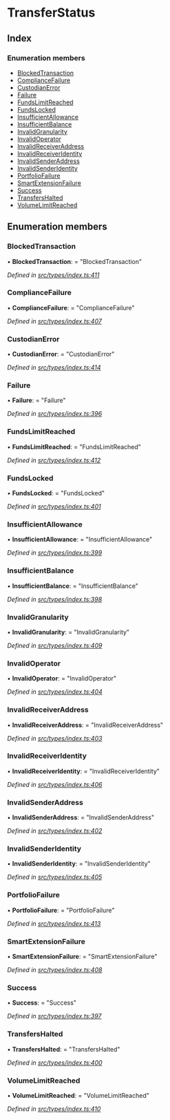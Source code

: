 # TransferStatus

## Index

### Enumeration members

* [BlockedTransaction](transferstatus.md#blockedtransaction)
* [ComplianceFailure](transferstatus.md#compliancefailure)
* [CustodianError](transferstatus.md#custodianerror)
* [Failure](transferstatus.md#failure)
* [FundsLimitReached](transferstatus.md#fundslimitreached)
* [FundsLocked](transferstatus.md#fundslocked)
* [InsufficientAllowance](transferstatus.md#insufficientallowance)
* [InsufficientBalance](transferstatus.md#insufficientbalance)
* [InvalidGranularity](transferstatus.md#invalidgranularity)
* [InvalidOperator](transferstatus.md#invalidoperator)
* [InvalidReceiverAddress](transferstatus.md#invalidreceiveraddress)
* [InvalidReceiverIdentity](transferstatus.md#invalidreceiveridentity)
* [InvalidSenderAddress](transferstatus.md#invalidsenderaddress)
* [InvalidSenderIdentity](transferstatus.md#invalidsenderidentity)
* [PortfolioFailure](transferstatus.md#portfoliofailure)
* [SmartExtensionFailure](transferstatus.md#smartextensionfailure)
* [Success](transferstatus.md#success)
* [TransfersHalted](transferstatus.md#transfershalted)
* [VolumeLimitReached](transferstatus.md#volumelimitreached)

## Enumeration members

### BlockedTransaction

• **BlockedTransaction**: = "BlockedTransaction"

_Defined in_ [_src/types/index.ts:411_](https://github.com/PolymathNetwork/polymesh-sdk/blob/5b409784/src/types/index.ts#L411)

### ComplianceFailure

• **ComplianceFailure**: = "ComplianceFailure"

_Defined in_ [_src/types/index.ts:407_](https://github.com/PolymathNetwork/polymesh-sdk/blob/5b409784/src/types/index.ts#L407)

### CustodianError

• **CustodianError**: = "CustodianError"

_Defined in_ [_src/types/index.ts:414_](https://github.com/PolymathNetwork/polymesh-sdk/blob/5b409784/src/types/index.ts#L414)

### Failure

• **Failure**: = "Failure"

_Defined in_ [_src/types/index.ts:396_](https://github.com/PolymathNetwork/polymesh-sdk/blob/5b409784/src/types/index.ts#L396)

### FundsLimitReached

• **FundsLimitReached**: = "FundsLimitReached"

_Defined in_ [_src/types/index.ts:412_](https://github.com/PolymathNetwork/polymesh-sdk/blob/5b409784/src/types/index.ts#L412)

### FundsLocked

• **FundsLocked**: = "FundsLocked"

_Defined in_ [_src/types/index.ts:401_](https://github.com/PolymathNetwork/polymesh-sdk/blob/5b409784/src/types/index.ts#L401)

### InsufficientAllowance

• **InsufficientAllowance**: = "InsufficientAllowance"

_Defined in_ [_src/types/index.ts:399_](https://github.com/PolymathNetwork/polymesh-sdk/blob/5b409784/src/types/index.ts#L399)

### InsufficientBalance

• **InsufficientBalance**: = "InsufficientBalance"

_Defined in_ [_src/types/index.ts:398_](https://github.com/PolymathNetwork/polymesh-sdk/blob/5b409784/src/types/index.ts#L398)

### InvalidGranularity

• **InvalidGranularity**: = "InvalidGranularity"

_Defined in_ [_src/types/index.ts:409_](https://github.com/PolymathNetwork/polymesh-sdk/blob/5b409784/src/types/index.ts#L409)

### InvalidOperator

• **InvalidOperator**: = "InvalidOperator"

_Defined in_ [_src/types/index.ts:404_](https://github.com/PolymathNetwork/polymesh-sdk/blob/5b409784/src/types/index.ts#L404)

### InvalidReceiverAddress

• **InvalidReceiverAddress**: = "InvalidReceiverAddress"

_Defined in_ [_src/types/index.ts:403_](https://github.com/PolymathNetwork/polymesh-sdk/blob/5b409784/src/types/index.ts#L403)

### InvalidReceiverIdentity

• **InvalidReceiverIdentity**: = "InvalidReceiverIdentity"

_Defined in_ [_src/types/index.ts:406_](https://github.com/PolymathNetwork/polymesh-sdk/blob/5b409784/src/types/index.ts#L406)

### InvalidSenderAddress

• **InvalidSenderAddress**: = "InvalidSenderAddress"

_Defined in_ [_src/types/index.ts:402_](https://github.com/PolymathNetwork/polymesh-sdk/blob/5b409784/src/types/index.ts#L402)

### InvalidSenderIdentity

• **InvalidSenderIdentity**: = "InvalidSenderIdentity"

_Defined in_ [_src/types/index.ts:405_](https://github.com/PolymathNetwork/polymesh-sdk/blob/5b409784/src/types/index.ts#L405)

### PortfolioFailure

• **PortfolioFailure**: = "PortfolioFailure"

_Defined in_ [_src/types/index.ts:413_](https://github.com/PolymathNetwork/polymesh-sdk/blob/5b409784/src/types/index.ts#L413)

### SmartExtensionFailure

• **SmartExtensionFailure**: = "SmartExtensionFailure"

_Defined in_ [_src/types/index.ts:408_](https://github.com/PolymathNetwork/polymesh-sdk/blob/5b409784/src/types/index.ts#L408)

### Success

• **Success**: = "Success"

_Defined in_ [_src/types/index.ts:397_](https://github.com/PolymathNetwork/polymesh-sdk/blob/5b409784/src/types/index.ts#L397)

### TransfersHalted

• **TransfersHalted**: = "TransfersHalted"

_Defined in_ [_src/types/index.ts:400_](https://github.com/PolymathNetwork/polymesh-sdk/blob/5b409784/src/types/index.ts#L400)

### VolumeLimitReached

• **VolumeLimitReached**: = "VolumeLimitReached"

_Defined in_ [_src/types/index.ts:410_](https://github.com/PolymathNetwork/polymesh-sdk/blob/5b409784/src/types/index.ts#L410)


